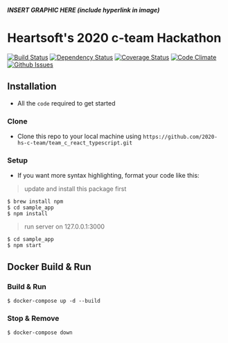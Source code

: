 <a href="" title="FVCproductions" alt="FVCproductions"></a>

***INSERT GRAPHIC HERE (include hyperlink in image)***

# Heartsoft's 2020 c-team Hackathon

[![Build Status](http://img.shields.io/travis/badges/badgerbadgerbadger.svg?style=flat-square)](https://travis-ci.org/badges/badgerbadgerbadger) [![Dependency Status](http://img.shields.io/gemnasium/badges/badgerbadgerbadger.svg?style=flat-square)](https://gemnasium.com/badges/badgerbadgerbadger) [![Coverage Status](http://img.shields.io/coveralls/badges/badgerbadgerbadger.svg?style=flat-square)](https://coveralls.io/r/badges/badgerbadgerbadger) [![Code Climate](http://img.shields.io/codeclimate/github/badges/badgerbadgerbadger.svg?style=flat-square)](https://codeclimate.com/github/badges/badgerbadgerbadger) [![Github Issues](http://githubbadges.herokuapp.com/badges/badgerbadgerbadger/issues.svg?style=flat-square)](https://github.com/badges/badgerbadgerbadger/issues) 


## Installation

- All the `code` required to get started

### Clone

- Clone this repo to your local machine using `https://github.com/2020-hs-c-team/team_c_react_typescript.git`

### Setup

- If you want more syntax highlighting, format your code like this:

> update and install this package first

```shell
$ brew install npm
$ cd sample_app
$ npm install
```

> run server on 127.0.0.1:3000

```shell
$ cd sample_app
$ npm start
```

## Docker Build & Run

### Build & Run

```shell
$ docker-compose up -d --build
```

### Stop & Remove

```shell
$ docker-compose down
```
